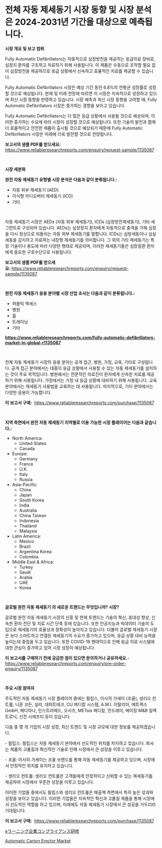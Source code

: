 <p><h1>전체 자동 제세동기 시장 동향 및 시장 분석은 2024-2031년 기간을 대상으로 예측됩니다.</h1></p><p><strong>시장 개요 및 보고 범위</strong></p>
<p><p>Fully Automatic Defibrillators는 자동적으로 심장방전을 제공하는 응급의료 장비로, 심정지 환자를 구조하고 치료하기 위해 사용됩니다. 이 제품은 수동으로 조작할 필요 없이 심장방전을 제공하므로 응급 상황에서 신속하고 효율적인 치료를 제공할 수 있습니다.</p><p>Fully Automatic Defibrillators 시장은 예상 기간 동안 6.8%의 연평균 성장률로 성장할 것으로 예상됩니다. 현재 및 미래 전망에 따르면 이 시장은 지속적으로 성장하고 있으며 최신 시장 동향을 반영하고 있습니다. 시장 예측과 최신 시장 동향을 고려할 때, Fully Automatic Defibrillators 시장은 증가하는 경향을 보이고 있습니다.</p><p>Fully Automatic Defibrillators는 더 많은 응급 상황에서 사용될 것으로 예상되며, 이러한 증가하는 수요에 따라 시장이 성장할 것으로 예상됩니다. 또한 기술의 발전과 함께 더 효율적이고 안전한 제품이 출시될 것으로 예상되기 때문에 Fully Automatic Defibrillators 시장은 미래에 더욱 발전할 것으로 전망됩니다.</p></p>
<p><strong>보고서의 샘플 PDF를 받으세요:</strong> <a href="https://www.reliableresearchreports.com/enquiry/request-sample/1135087">https://www.reliableresearchreports.com/enquiry/request-sample/1135087</a></p>
<p>&nbsp;</p>
<p><strong>시장 세분화</strong></p>
<p><strong>완전 자동 제세동기 유형별 시장 분석은 다음과 같이 분류됩니다.:</strong></p>
<p><ul><li>자동 외부 제세동기 (AED)</li><li>이식형 카디오버터 제세동기 (ICD)</li><li>기타</li></ul></p>
<p>&nbsp;</p>
<p><p>자동 제세동기 시장은 AEDs (자동 외부 제세동기), ICDs (심장방전제세동기), 기타 세그먼트로 구성되어 있습니다. AEDs는 심장정지 환자에게 자동적으로 충격을 가해 심장을 다시 정상으로 되돌리는 자동 외부 제세동기를 말합니다. ICDs는 심방세동이나 심실세동을 감지하고 치료하는 내장형 제세동기를 의미합니다. 그 외의 기타 제세동기는 특정 기술이나 용도에 따라 다양한 형태로 제공되며, 이러한 제세동기들은 심장질환 환자에게 중요한 구호수단으로 사용됩니다.</p></p>
<p><strong>보고서의 샘플 PDF를 받으세요:</strong>&nbsp;<a href="https://www.reliableresearchreports.com/enquiry/request-sample/1135087">https://www.reliableresearchreports.com/enquiry/request-sample/1135087</a></p>
<p>&nbsp;</p>
<p><strong> 완전 자동 제세동기 응용 분야별 시장 산업 조사는 다음과 같이 분류됩니다.:</strong></p>
<p><ul><li>퍼블릭 액세스</li><li>병원</li><li>홈</li><li>트레이닝</li><li>기타</li></ul></p>
<p><strong><a href="https://www.reliableresearchreports.com/fully-automatic-defibrillators-market-in-global-r1135087">https://www.reliableresearchreports.com/fully-automatic-defibrillators-market-in-global-r1135087</a></strong></p>
<p>&nbsp;</p>
<p><p>전체 자동 제세동기 시장의 응용 분야는 공개 접근, 병원, 가정, 교육, 기타로 구성됩니다. 공개 접근 분야에서는 대중이 응급 상황에서 사용할 수 있는 자동 제세동기를 설치하는 것이 주요 목적입니다. 병원에서는 전문적인 의료진이 환자에게 신속한 치료를 제공하기 위해 사용됩니다. 가정에서는 가정 내 응급 상황에 대비하기 위해 사용됩니다. 교육 분야에서는 제세동기 사용법을 교육하는 데 사용됩니다. 마지막으로, 기타 분야에서는 다양한 응용이 가능합니다.</p></p>
<p><strong>이 보고서 구매:</strong>&nbsp; <a href="https://www.reliableresearchreports.com/purchase/1135087">https://www.reliableresearchreports.com/purchase/1135087</a></p>
<p>&nbsp;</p>
<p><strong>지역 측면에서 완전 자동 제세동기 지역별로 이용 가능한 시장 플레이어는 다음과 같습니다.:</strong></p>
<p><ul>
    <li>
        North America:
        <ul>
            <li>United States</li>
            <li>Canada</li>
        </ul>
    </li>
    <li>
        Europe:
        <ul>
            <li>Germany</li>
            <li>France</li>
            <li>U.K.</li>
            <li>Italy</li>
            <li>Russia</li>
        </ul>
    </li>
    <li>
        Asia-Pacific:
        <ul>
            <li>China</li>
            <li>Japan</li>
            <li>South Korea</li>
            <li>India</li>
            <li>Australia</li>
            <li>China Taiwan</li>
            <li>Indonesia</li>
            <li>Thailand</li>
            <li>Malaysia</li>
        </ul>
    </li>
    <li>
        Latin America:
        <ul>
            <li>Mexico</li>
            <li>Brazil</li>
            <li>Argentina Korea</li>
            <li>Colombia</li>
        </ul>
    </li>
    <li>
        Middle East & Africa:
        <ul>
            <li>Turkey</li>
            <li>Saudi</li>
            <li>Arabia</li>
            <li>UAE</li>
            <li>Korea</li>
        </ul>
    </li>
    </ul></p>
<p>&nbsp;</p>
<p><strong>글로벌 완전 자동 제세동기 의 새로운 트렌드는 무엇입니까? 시장?</strong></p>
<p><p>글로벌 완전 자동 제세동기 시장의 신흥 및 현재 트렌드는 기술의 혁신, 휴대성 향상, 신속한 환자 진단 및 치료 시간 단축 등에 있습니다. 또한 인공지능과 빅데이터 기술의 도입으로 제세동기의 효율성과 정확성이 높아지고 있습니다. 더불어 글로벌 제세동기 시장은 보다 스마트하고 연결된 제세동기의 수요가 증가하고 있으며, 응급 상황 대비 능력을 높이는데 중점을 두고 있습니다. 또한 COVID-19 팬데믹으로 인해 응급 의료 시스템에 대한 관심이 증가하고 있어 시장 성장이 예상됩니다.</p></p>
<p><strong>이 보고서를 구매하기 전에 궁금한 점이 있으면 문의하거나 공유하세요.</strong>- <a href="https://www.reliableresearchreports.com/enquiry/pre-order-enquiry/1135087">https://www.reliableresearchreports.com/enquiry/pre-order-enquiry/1135087</a></p>
<p>&nbsp;</p>
<p><strong>주요 시장 참여자</strong></p>
<p><p>주도적인 자동 제세동기 시장 플레이어 중에는 필립스, 아사히 가세이 (조울), 생리오 컨트롤, 니혼 코든, 실러, 데피트테크, CU 메디칼 시스템, A.M.I. 이탈리아, 메트랙스 GmbH, 메디아나, 인스트라메드, 오사츠, METsis 메디칼, 민드레이, 베이징 M&B 일렉트로닉, 신전 시에프티 등이 있습니다.</p><p>다음 중 몇 개 기업의 시장 성장, 최신 트렌드 및 시장 규모에 대한 정보를 제공하겠습니다.</p><p>- 필립스: 필립스는 자동 제세동기 분야에서 선도적인 위치를 차지하고 있습니다. 회사는 제품의 고품질과 혁신적인 기술로 인해 시장에서 큰 성장을 이루고 있습니다.</p><p>- 조울: 아사히 가세이는 조울 브랜드를 통해 자동 제세동기를 제공하고 있으며, 시장에서 안정적인 위치를 유지하고 있습니다. </p><p>- 생리오 컨트롤: 생리오 컨트롤은 고객들에게 안정적이고 신뢰할 수 있는 제세동기를 제공하여 시장에서 꾸준한 성장을 이루고 있습니다.</p><p>이러한 기업들 중에서도 필립스와 생리오 컨트롤은 매출액 측면에서 특히 높은 성과와 성장을 보이고 있습니다. 이러한 기업들은 지속적인 혁신과 고품질 제품을 통해 시장에서 선도적인 역할을 하고 있으며, 미래에도 자동 제세동기 시장에서 큰 성공을 거두리라 기대됩니다.</p></p>
<p><strong>이 보고서 구매:</strong>&nbsp;&nbsp;<a href="https://www.reliableresearchreports.com/purchase/1135087">https://www.reliableresearchreports.com/purchase/1135087</a></p>
<p><p><a href="https://github.com/ksxzwxabcuynh011/Market-Research-Report-List-1/blob/main/580611628925.md">eラーニング企業コンプライアンス研修</a></p><p><a href="https://github.com/BryceTownsendr/Market-Research-Report-List-4/blob/main/automatic-carton-erector-market.md">Automatic Carton Erector Market</a></p></p>